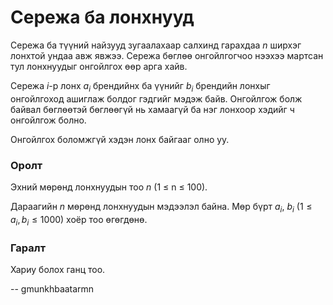 Сережа ба лонхнууд
==================
Сережа ба түүний найзууд зугаалахаар салхинд гарахдаа $n$ ширхэг лонхтой ундаа
авж явжээ. Сережа бөглөө онгойлгогчоо нээхээ мартсан тул лонхнуудыг онгойлгох
өөр арга хайв.

Сережа $i$-р лонх $a_i$ брендийнх ба үүнийг $b_i$ брендийн лонхыг онгойлгоход
ашиглаж болдог гэдгийг мэдэж байв. Онгойлгож болж байвал бөглөөтэй бөглөөгүй нь
хамаагүй ба нэг лонхоор хэдийг ч онгойлгож болно.

Онгойлгох боломжгүй хэдэн лонх байгааг олно уу.


### Оролт
Эхний мөрөнд лонхнуудын тоо $n$ (1 ≤ n ≤ 100).

Дараагийн $n$ мөрөнд лонхнуудын мэдээлэл байна. Мөр бүрт $a_i$, $b_i$
($1 ≤ a_i, b_i ≤ 1000$) хоёр тоо өгөгдөнө.


### Гаралт
Хариу болох ганц тоо.

-- gmunkhbaatarmn
